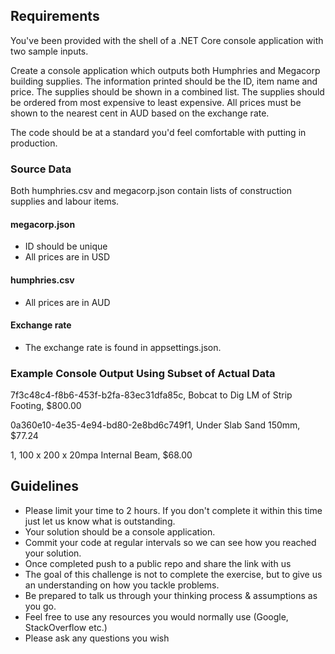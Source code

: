 ## Requirements
You've been provided with the shell of a .NET Core console application with two sample inputs.

Create a console application which outputs both Humphries and Megacorp building supplies.
The information printed should be the ID, item name and price.
The supplies should be shown in a combined list.
The supplies should be ordered from most expensive to least expensive.
All prices must be shown to the nearest cent in AUD based on the exchange rate.

The code should be at a standard you'd feel comfortable with putting in production.

### Source Data
Both humphries.csv and megacorp.json contain lists of construction supplies and labour items.

#### megacorp.json
* ID should be unique
* All prices are in USD

#### humphries.csv
* All prices are in AUD

#### Exchange rate
* The exchange rate is found in appsettings.json.

### Example Console Output Using Subset of Actual Data
7f3c48c4-f8b6-453f-b2fa-83ec31dfa85c, Bobcat to Dig LM of Strip Footing, $800.00

0a360e10-4e35-4e94-bd80-2e8bd6c749f1, Under Slab Sand 150mm, $77.24

1, 100 x 200 x 20mpa Internal Beam, $68.00

## Guidelines
* Please limit your time to 2 hours. If you don't complete it within this time just let us know what is outstanding.
* Your solution should be a console application.
* Commit your code at regular intervals so we can see how you reached your solution.
* Once completed push to a public repo and share the link with us
* The goal of this challenge is not to complete the exercise, but to give us an understanding on how you tackle problems. 
* Be prepared to talk us through your thinking process & assumptions as you go.
* Feel free to use any resources you would normally use (Google, StackOverflow etc.)
* Please ask any questions you wish